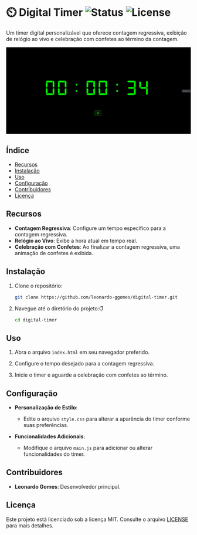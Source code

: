 # ⏲️ Digital Timer ![Status](https://img.shields.io/badge/status-active-success.svg) ![License](https://img.shields.io/badge/license-MIT-blue.svg)

Um timer digital personalizável que oferece contagem regressiva, exibição de relógio ao vivo e celebração com confetes ao término da contagem.

![Captura de Tela](screenshot_timer.png)

## Índice

- [Recursos](#recursos)
- [Instalação](#instalação)
- [Uso](#uso)
- [Configuração](#configuração)
- [Contribuidores](#contribuidores)
- [Licença](#licença)

## Recursos

- **Contagem Regressiva**: Configure um tempo específico para a contagem regressiva.
- **Relógio ao Vivo**: Exibe a hora atual em tempo real.
- **Celebração com Confetes**: Ao finalizar a contagem regressiva, uma animação de confetes é exibida.

## Instalação

1. Clone o repositório:

   ```bash
   git clone https://github.com/leonardo-ggomes/digital-timer.git
   ```


2. Navegue até o diretório do projeto:

   ```bash
   cd digital-timer
   ```


## Uso

1. Abra o arquivo `index.html` em seu navegador preferido.

2. Configure o tempo desejado para a contagem regressiva.

3. Inicie o timer e aguarde a celebração com confetes ao término.

## Configuração

- **Personalização de Estilo**:
  - Edite o arquivo `style.css` para alterar a aparência do timer conforme suas preferências.

- **Funcionalidades Adicionais**:
  - Modifique o arquivo `main.js` para adicionar ou alterar funcionalidades do timer.

## Contribuidores

- **Leonardo Gomes**: Desenvolvedor principal.

## Licença

Este projeto está licenciado sob a licença MIT. Consulte o arquivo [LICENSE](LICENSE) para mais detalhes.
